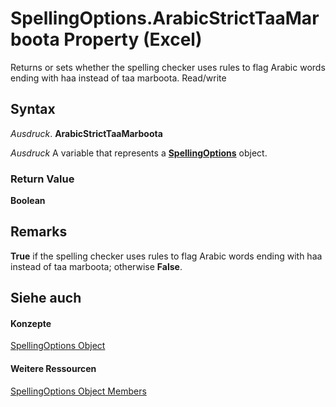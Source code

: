 
# SpellingOptions.ArabicStrictTaaMarboota Property (Excel)

Returns or sets whether the spelling checker uses rules to flag Arabic words ending with haa instead of taa marboota. Read/write


## Syntax

 _Ausdruck_. **ArabicStrictTaaMarboota**

 _Ausdruck_ A variable that represents a **[SpellingOptions](3ba7d0b4-bebb-0cc9-cb50-066d1c19d876.md)** object.


### Return Value

 **Boolean**


## Remarks

 **True** if the spelling checker uses rules to flag Arabic words ending with haa instead of taa marboota; otherwise **False**.


## Siehe auch


#### Konzepte


[SpellingOptions Object](3ba7d0b4-bebb-0cc9-cb50-066d1c19d876.md)
#### Weitere Ressourcen


[SpellingOptions Object Members](http://msdn.microsoft.com/library/d25612d9-256d-de1b-e89b-0440f37d9caa%28Office.15%29.aspx)